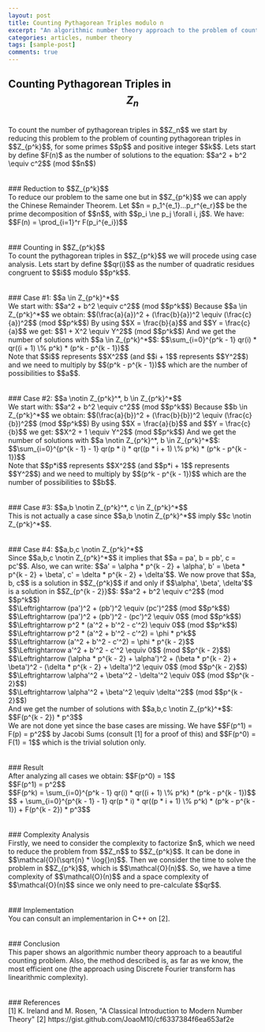 ```yaml
---
layout: post
title: Counting Pythagorean Triples modulo n
excerpt: "An algorithmic number theory approach to the problem of counting Pythagorean triples modulo n."
categories: articles, number theory
tags: [sample-post]
comments: true
---
```




## Counting Pythagorean Triples in $$Z_n$$
<br>
To count the number of pythagorean triples in $$Z_n$$ we start by reducing this problem to the problem of counting pythagorean triples in $$Z_{p^k}$$, for some primes $$p$$ and positive integer $$k$$.
Lets start by define $F(n)$ as the number of solutions to the equation:
	$$a^2 + b^2 \equiv c^2$$ (mod $$n$$)
<br>
<br>
<br>
### Reduction to $$Z_{p^k}$$
<br>
To reduce our problem to the same one but in $$Z_{p^k}$$ we can apply the Chinese Remainder Theorem.
Let $$n = p_1^{e_1}...p_r^{e_r}$$ be the prime decomposition of $$n$$, with $$p_i \ne p_j \forall i, j$$. We have:
	$$F(n) = \prod_{i=1}^r F(p_i^{e_i})$$
<br>
<br>
<br>
### Counting in $$Z_{p^k}$$
<br>
To count the pythagorean triples in $$Z_{p^k}$$ we will procede using case analysis. Lets start by define $$qr(i)$$ as the number of quadratic residues congruent to $$i$$ modulo $$p^k$$.
<br>
<br>
<br>
### Case #1: $$a \in Z_{p^k}^*$$
<br>
We start with:
	$$a^2 + b^2 \equiv c^2$$ (mod $$p^k$$)
Because $$a \in Z_{p^k}^*$$ we obtain:
	$$(\frac{a}{a})^2 + (\frac{b}{a})^2 \equiv (\frac{c}{a})^2$$ (mod $$p^k$$)
By using $$X = \frac{b}{a}$$ and $$Y = \frac{c}{a}$$ we get:
	$$1 + X^2 \equiv Y^2$$ (mod $$p^k$$)
And we get the number of solutions with $$a \in Z_{p^k}^*$$:
	$$\sum_{i=0}^{p^k - 1} qr(i) * qr((i + 1) \% p^k) * (p^k - p^{k - 1})$$
<br>
Note that $$i$$ represents $$X^2$$ (and $$i + 1$$ represents $$Y^2$$) and we need to multiply by $$(p^k - p^{k - 1})$$ which are the number of possibilities to $$a$$.
<br>
<br>
<br>
### Case #2: $$a \notin Z_{p^k}^*, b \in Z_{p^k}^*$$
<br>
We start with:
	$$a^2 + b^2 \equiv c^2$$ (mod $$p^k$$)
Because $$b \in Z_{p^k}^*$$ we obtain:
	$$(\frac{a}{b})^2 + (\frac{b}{b})^2 \equiv (\frac{c}{b})^2$$ (mod $$p^k$$)
By using $$X = \frac{a}{b}$$ and $$Y = \frac{c}{b}$$ we get:
	$$X^2 + 1 \equiv Y^2$$ (mod $$p^k$$)
And we get the number of solutions with $$a \notin Z_{p^k}^*, b \in Z_{p^k}^*$$:
	$$\sum_{i=0}^{p^{k - 1} - 1} qr(p * i) * qr((p * i + 1) \% p^k) * (p^k - p^{k - 1})$$
<br>
Note that $$p*i$$ represents $$X^2$$ (and $$p*i + 1$$ represents $$Y^2$$) and we need to multiply by $$(p^k - p^{k - 1})$$ which are the number of possibilities to $$b$$.
<br>
<br>
<br>
### Case #3: $$a,b \notin Z_{p^k}^*, c \in Z_{p^k}^*$$
<br>
This is not actually a case since $$a,b \notin Z_{p^k}^*$$ imply $$c \notin Z_{p^k}^*$$.
<br>
<br>
<br>
### Case #4: $$a,b,c \notin Z_{p^k}^*$$
<br>
Since $$a,b,c \notin Z_{p^k}^*$$ it implies that $$a = pa', b = pb', c = pc'$$. Also, we can write: $$a' = \alpha * p^{k - 2} + \alpha', b' = \beta * p^{k - 2} + \beta', c' = \delta * p^{k - 2} + \delta'$$.
We now prove that $$a, b, c$$ is a solution in $$Z_{p^k}$$ if and only if $$\alpha', \beta', \delta'$$ is a solution in $$Z_{p^{k - 2}}$$:
	$$a^2 + b^2 \equiv c^2$$ (mod $$p^k$$)<br>
	$$\Leftrightarrow (pa')^2 + (pb')^2 \equiv (pc')^2$$ (mod $$p^k$$)<br>
	$$\Leftrightarrow (pa')^2 + (pb')^2 - (pc')^2 \equiv 0$$ (mod $$p^k$$)<br>
	$$\Leftrightarrow p^2 * (a'^2 + b'^2 - c'^2) \equiv 0$$ (mod $$p^k$$)<br>
	$$\Leftrightarrow p^2 * (a'^2 + b'^2 - c'^2) = \phi * p^k$$<br>
	$$\Leftrightarrow (a'^2 + b'^2 - c'^2) = \phi * p^{k - 2}$$<br>
	$$\Leftrightarrow a'^2 + b'^2 - c'^2 \equiv 0$$ (mod $$p^{k - 2}$$)<br>
	$$\Leftrightarrow (\alpha * p^{k - 2} + \alpha')^2 + (\beta * p^{k - 2} + \beta')^2 - (\delta * p^{k - 2} + \delta')^2 \equiv 0$$ (mod $$p^{k - 2}$$)<br>
	$$\Leftrightarrow \alpha'^2 + \beta'^2 - \delta'^2 \equiv 0$$ (mod $$p^{k - 2}$$)<br>
	$$\Leftrightarrow \alpha'^2 + \beta'^2 \equiv \delta'^2$$ (mod $$p^{k - 2}$$)<br>
And we get the number of solutions with $$a,b,c \notin Z_{p^k}^*$$:
	$$F(p^{k - 2}) * p^3$$
<br>
We are not done yet since the base cases are missing. We have $$F(p^1) = F(p) = p^2$$ by Jacobi Sums (consult [1] for a proof of this) and $$F(p^0) = F(1) = 1$$ which is the trivial solution only.
<br>
<br>
<br>
### Result
<br>
After analyzing all cases we obtain:
$$F(p^0) = 1$$<br>
$$F(p^1) = p^2$$<br>
$$F(p^k) = \sum_{i=0}^{p^k - 1} qr(i) * qr((i + 1) \% p^k) * (p^k - p^{k - 1})$$<br>
		$$ + \sum_{i=0}^{p^{k - 1} - 1} qr(p * i) * qr((p * i + 1) \% p^k) * (p^k - p^{k - 1}) + F(p^{k - 2}) * p^3$$
<br>
<br>
<br>
### Complexity Analysis
<br>
Firstly, we need to consider the complexity to factorize $n$, which we need to reduce the problem from $$Z_n$$ to $$Z_{p^k}$$. It can be done in $$\mathcal{O}(\sqrt{n} * \log{}n)$$.
Then we consider the time to solve the problem in $$Z_{p^k}$$, which is $$\mathcal{O}(n)$$.
So, we have a time complexity of $$\mathcal{O}(n)$$ and a space complexity of $$\mathcal{O}(n)$$ since we only need to pre-calculate $$qr$$.
<br>
<br>
<br>
### Implementation
<br>
You can consult an implementarion in C++ on [2].
<br>
<br>
<br>
### Conclusion
<br>
This paper shows an algorithmic number theory approach to a beautiful counting problem. Also, the method described is, as far as we know, the most efficient one (the approach using Discrete Fourier transform has linearithmic complexity).
<br>
<br>
<br>
### References
<br>
[1] K. Ireland and M. Rosen, "A Classical Introduction to Modern Number Theory"
[2] https://gist.github.com/JoaoM10/cf6337384f6ea653af2e


